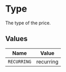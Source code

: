 # Type

The type of the price.


## Values

| Name        | Value       |
| ----------- | ----------- |
| `RECURRING` | recurring   |